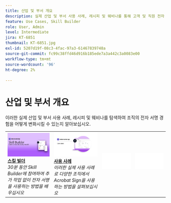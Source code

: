 ```yaml
---
title: 산업 및 부서 개요
description: 실제 산업 및 부서 사용 사례, 레시피 및 웨비나를 통해 고객 및 직원 전자 서명 경험을 어떻게 변환할 수 있는지 알아보십시오.
feature: Use Cases, Skill Builder
role: User, Admin
level: Intermediate
jira: KT-6851
thumbnail: KT-6851.jpg
exl-id: 5207d19f-08c3-4fac-97a3-61467839748a
source-git-commit: fc99c38ffd46d916b185ede7a3a442c3a0083e00
workflow-type: tm+mt
source-wordcount: '96'
ht-degree: 2%

---
```


# 산업 및 부서 개요

이러한 실제 산업 및 부서 사용 사례, 레시피 및 웨비나를 탐색하여 조직의 전자 서명 경험을 어떻게 변화시킬 수 있는지 알아보십시오.

<table style="table-layout:fixed">
<tr>
  <td>
    <a href="innovation-series.md">
      <img alt="스킬 빌더" src="../assets/SB_1280.jpg" />
    </a>
    <div>
    <a href="innovation-series.md"><strong>스킬 빌더</strong></a>
    </div>
    <em>30분 동안 Skill Builder에 참여하여 추가 작업 없이 전자 서명을 사용하는 방법을 배우십시오</em>
    <br>
  </td>
  <td>
    <a href="recipes.md">
      <img alt="사용 사례" src="../assets/Usecase.png" />
    </a>
    <div>
    <a href="recipes.md"><strong>사용 사례</strong></a>
    </div>
    <em>이러한 실제 사용 사례로 다양한 조직에서 Acrobat Sign을 사용하는 방법을 살펴보십시오</em>
    <br>
  </td>
 </td>
  <td>
    <img alt="스페이서" src="../assets/Whitespacer.png" />
    <div>
    <br>
  </td>
  <td>
    <img alt="스페이서" src="../assets/Whitespacer.png" />
    <div>
    <br>
  </td>
</tr>
</table>
